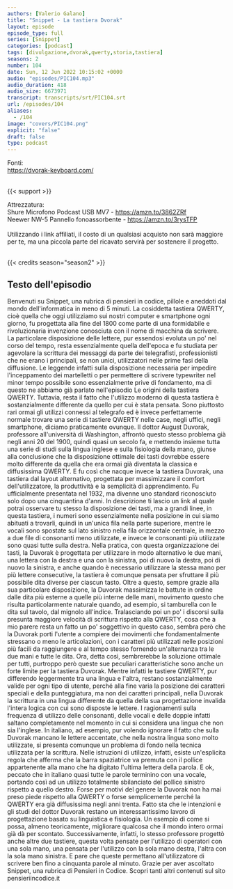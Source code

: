 ```yaml
---
authors: [Valerio Galano]
title: "Snippet - La tastiera Dvorak"
layout: episode
episode_type: full
series: [Snippet]
categories: [podcast]
tags: [divulgazione,dvorak,qwerty,storia,tastiera]
seasons: 2
number: 104
date: Sun, 12 Jun 2022 10:15:02 +0000
audio: "episodes/PIC104.mp3"
audio_duration: 418
audio_size: 6673971
transcript: transcripts/srt/PIC104.srt
url: /episodes/104
aliases: 
  - /104
image: "covers/PIC104.png"
explicit: "false"
draft: false
type: podcast
---
```

Fonti: <br />
<a href="https://dvorak-keyboard.com/" rel="noopener">https://dvorak-keyboard.com/</a> <br />
<br />


{{< support >}}

Attrezzatura:<br />
Shure Microfono Podcast USB MV7 - <a href="https://amzn.to/3862ZRf" rel="noopener">https://amzn.to/3862ZRf</a> <br />
Neewer NW-5 Pannello fonoassorbente - <a href="https://amzn.to/3rysTFP" rel="noopener">https://amzn.to/3rysTFP</a> <br />
<br />
Utilizzando i link affiliati, il costo di un qualsiasi acquisto non sarà maggiore per te, ma una piccola parte del ricavato servirà per sostenere il progetto.<br />
<br />


{{< credits season="season2" >}}

<!-- more -->

## Testo dell'episodio

Benvenuti su Snippet, una rubrica di pensieri in codice, pillole e aneddoti dal mondo dell'informatica
in meno di 5 minuti.
La cosiddetta tastiera QWERTY, cioè quella che oggi utilizziamo sui nostri computer e
smartphone ogni giorno, fu progettata alla fine del 1800 come parte di una formidabile
e rivoluzionaria invenzione conosciuta con il nome di macchina da scrivere.
La particolare disposizione delle lettere, pur essendosi evoluta un po' nel corso del
tempo, resta essenzialmente quella dell'epoca e fu studiata per agevolare la scrittura dei
messaggi da parte dei telegrafisti, professionisti che ne erano i principali, se non unici, utilizzatori
nelle prime fasi della diffusione.
Le leggende infatti sulla disposizione necessaria per impedire l'inceppamento dei martelletti
o per permettere di scrivere typewriter nel minor tempo possibile sono essenzialmente
prive di fondamento, ma di questo ne abbiamo già parlato nell'episodio Le origini della
tastiera QWERTY.
Tuttavia, resta il fatto che l'utilizzo moderno di questa tastiera è sostanzialmente differente
da quello per cui è stata pensata.
Sono piuttosto rari ormai gli utilizzi connessi al telegrafo ed è invece perfettamente normale
trovare una serie di tastiere QWERTY nelle case, negli uffici, negli smartphone, diciamo
praticamente ovunque.
Il dottor August Duvorak, professore all'università di Washington, affrontò questo stesso problema
già negli anni 20 del 1900, quindi quasi un secolo fa, e mettendo insieme tutta una serie
di studi sulla lingua inglese e sulla fisiologia della mano, giunse alla conclusione che la
disposizione ottimale dei tasti dovrebbe essere molto differente da quella che era ormai già
diventata la classica e diffusissima QWERTY.
E fu così che nacque invece la tastiera Duvorak, una tastiera dal layout alternativo, progettata
per massimizzare il comfort dell'utilizzatore, la produttività e la semplicità di apprendimento.
Fu ufficialmente presentata nel 1932, ma divenne uno standard riconosciuto solo dopo una cinquantina
d'anni.
In descrizione ti lascio un link al quale potrai osservare tu stesso la disposizione
dei tasti, ma a grandi linee, in questa tastiera, i numeri sono essenzialmente nella posizione
in cui siamo abituati a trovarli, quindi in un'unica fila nella parte superiore, mentre
le vocali sono spostate sul lato sinistro nella fila orizzontale centrale, in mezzo
a due file di consonanti meno utilizzate, e invece le consonanti più utilizzate sono
quasi tutte sulla destra.
Nella pratica, con questa organizzazione dei tasti, la Duvorak è progettata per utilizzare
in modo alternativo le due mani, una lettera con la destra e una con la sinistra, poi di
nuovo la destra, poi di nuovo la sinistra, e anche quando è necessario utilizzare la
stessa mano per più lettere consecutive, la tastiera è comunque pensata per sfruttare
il più possibile dita diverse per ciascun tasto.
Oltre a questo, sempre grazie alla sua particolare disposizione, la Duvorak massimizza le battute
in ordine dalle dita più esterne a quelle più interne delle mani, movimento questo che
risulta particolarmente naturale quando, ad esempio, si tamburella con le dita sul
tavolo, dal mignolo all'indice.
Tralasciando poi un po' i discorsi sulla presunta maggiore velocità di scrittura rispetto
alla QWERTY, cosa che a mio parere resta un fatto un po' soggettivo in questo caso, sembra
però che la Duvorak porti l'utente a compiere dei movimenti che fondamentalmente stressano
o meno le articolazioni, con i caratteri più utilizzati nelle posizioni più facili
da raggiungere e al tempo stesso fornendo un'alternanza tra le due mani e tutte le dita.
Ora, detta così, sembrerebbe la soluzione ottimale per tutti, purtroppo però queste
sue peculiari caratteristiche sono anche un forte limite per la tastiera Duvorak.
Mentre infatti le tastiere QWERTY, pur differendo leggermente tra una lingua e l'altra, restano
sostanzialmente valide per ogni tipo di utente, perché alla fine varia la posizione dei caratteri
speciali e della punteggiatura, ma non dei caratteri principali, nella Duvorak la scrittura
in una lingua differente da quella della sua progettazione invalida l'intera logica con
cui sono disposte le lettere.
I ragionamenti sulla frequenza di utilizzo delle consonanti, delle vocali e delle doppie
infatti saltano completamente nel momento in cui si considera una lingua che non sia
l'inglese.
In italiano, ad esempio, pur volendo ignorare il fatto che sulla Duvorak mancano le lettere
accentate, che nella nostra lingua sono molto utilizzate, si presenta comunque un problema
di fondo nella tecnica utilizzata per la scrittura.
Nelle istruzioni di utilizzo, infatti, esiste un'esplicita regola che afferma che la barra
spaziatrice va premuta con il pollice appartenente alla mano che ha digitato l'ultima lettera
della parola.
E ok, peccato che in italiano quasi tutte le parole terminino con una vocale, portando
così ad un utilizzo totalmente sbilanciato del pollice sinistro rispetto a quello destro.
Forse per motivi del genere la Duvorak non ha mai preso piede rispetto alla QWERTY o
forse semplicemente perché la QWERTY era già diffusissima negli anni trenta.
Fatto sta che le intenzioni e gli studi del dottor Duvorak restano un interessantissimo
lavoro di progettazione basato su linguistica e fisiologia.
Un esempio di come si possa, almeno teoricamente, migliorare qualcosa che il mondo intero ormai
già dà per scontato.
Successivamente, infatti, lo stesso professore progettò anche altre due tastiere, questa
volta pensate per l'utilizzo di operatori con una sola mano, una pensata per l'utilizzo
con la sola mano destra, l'altra con la sola mano sinistra.
E pare che queste permettano all'utilizzatore di scrivere ben fino a cinquanta parole al
minuto.
Grazie per aver ascoltato Snippet, una rubrica di Pensieri in Codice.
Scopri tanti altri contenuti sul sito pensieriincodice.it

